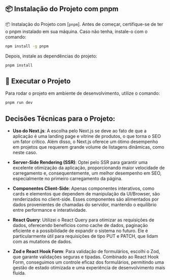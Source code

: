 ## 📦 Instalação do Projeto com pnpm

📦 Instalação do Projeto com [`pnpm`].
Antes de começar, certifique-se de ter o pnpm instalado em sua máquina. Caso não tenha, instale-o com o comando:

```bash
npm install -g pnpm
```
Depois, instale as dependências do projeto:

```bash
pnpm install 
```
## 🚀 Executar o Projeto
Para rodar o projeto em ambiente de desenvolvimento, utilize o comando:

```bash
pnpm run dev
```

## Decisões Técnicas para o Projeto:

- **Uso do Next.js**: A escolha pelo Next.js se deve ao fato de que a aplicação é uma landing page e vitrine de produtos, o que torna o SEO um fator crítico. Além disso, o Next.js oferece um ótimo desempenho em projetos que requerem grande volume de listagens dinâmicas, como neste caso.

- **Server-Side Rendering (SSR)**: Optei pelo SSR para garantir uma excelente otimização da aplicação, proporcionando maior velocidade de carregamento e, consequentemente, um melhor desempenho em SEO, especialmente no primeiro carregamento da página.

- **Componentes Client-Side**: Apenas componentes interativos, como cards e elementos que dependem de manipulação da UI/Browser, são renderizados no client-side. Esses componentes são alimentados por dados provenientes de chamadas do servidor, mantendo o equilíbrio entre performance e interatividade.

- **React Query**: Utilizei o React Query para otimizar as requisições de dados, oferecendo benefícios como cache de dados, paginação eficiente e a possibilidade de expandir o sistema no futuro. Ele é particularmente útil para requisições de tipo PUT e PATCH, que lidam com as mutations de dados.

- **Zod e React Hook Form**: Para validação de formulários, escolhi o Zod, que garante validações seguras e tipadas. Combinado ao React Hook Form, conseguimos um controle eficaz dos formulários, permitindo uma gestão de estado otimizada e uma experiência de desenvolvimento mais fluida.
